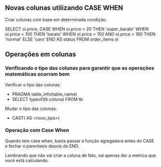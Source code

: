 ## Novas colunas utilizando CASE WHEN

Criar colunas com base em determinada condição.

SELECT
	oi.price,
	CASE WHEN oi.price < 20 THEN 'super_barato'
	     WHEN oi.price < 100 THEN 'barato'
	     WHEN oi.price > 150 AND oi.price < 180 THEN 'normal'
	ELSE 'caro' END AS status
FROM order_items oi


## Operações em colunas

### Verificando o tipo das colunas para garantir que as operações matemáticas ocorram bem

Verificar o tipo das colunas:
* PRAGMA table_info(table_name)
* SELECT typeof(tb.coluna)
  FROM tb

Mudar o tipo das colunas:
* CAST( <coluna> AS <novo_tipo>)


### Operação com Case When

Quando tem case when, basta passar a função agregadora antes do CASE e fechar o parentesis depois do END.

Lembrando que não vai criar a coluna de fato, vai apenas dar a metrica que você está calculando.
